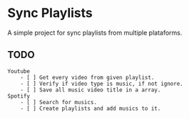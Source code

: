 # Sync Playlists

A simple project for sync playlists from multiple plataforms.

## TODO
    Youtube
        - [ ] Get every video from given playlist.
        - [ ] Verify if video type is music, if not ignore.
        - [ ] Save all music video title in a array.
    Spotify
        - [ ] Search for musics.
        - [ ] Create playlists and add musics to it.